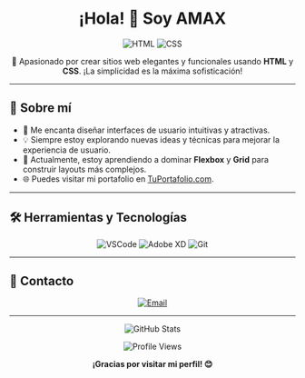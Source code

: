 <h1 align="center">¡Hola! 👋 Soy AMAX</h1>

<p align="center">
  <img src="https://img.shields.io/badge/HTML-E34F26?style=for-the-badge&logo=html5&logoColor=white" alt="HTML">
  <img src="https://img.shields.io/badge/CSS-1572B6?style=for-the-badge&logo=css3&logoColor=white" alt="CSS">
</p>

<p align="center">
  🌟 Apasionado por crear sitios web elegantes y funcionales usando <strong>HTML</strong> y <strong>CSS</strong>. ¡La simplicidad es la máxima sofisticación!
</p>

---

## 🚀 Sobre mí

- 🎨 Me encanta diseñar interfaces de usuario intuitivas y atractivas.
- 💡 Siempre estoy explorando nuevas ideas y técnicas para mejorar la experiencia de usuario.
- 🧠 Actualmente, estoy aprendiendo a dominar **Flexbox** y **Grid** para construir layouts más complejos.
- 🌐 Puedes visitar mi portafolio en [TuPortafolio.com](https://tuportafolio.com).

---

## 🛠️ Herramientas y Tecnologías

<p align="center">
  <img src="https://img.shields.io/badge/Visual_Studio_Code-0078D4?style=for-the-badge&logo=visual%20studio%20code&logoColor=white" alt="VSCode">
  <img src="https://img.shields.io/badge/Adobe_XD-FF61F6?style=for-the-badge&logo=adobe%20xd&logoColor=white" alt="Adobe XD">
  <img src="https://img.shields.io/badge/Git-F05032?style=for-the-badge&logo=git&logoColor=white" alt="Git">
</p>

---

## 💬 Contacto

<p align="center">
  <a href="mailto:amax070012@gmail.com">
    <img src="https://img.shields.io/badge/Email-D14836?style=for-the-badge&logo=gmail&logoColor=white" alt="Email">
  </a>
</p>

---

<p align="center">
  <img src="https://github-readme-stats.vercel.app/api?username=amax-oficial&show_icons=true&theme=radical" alt="GitHub Stats">
</p>

<p align="center">
  <img src="https://komarev.com/ghpvc/?username=amax-oficial&color=blue&style=flat-square" alt="Profile Views">
</p>

<p align="center">
  <strong>¡Gracias por visitar mi perfil! 😊</strong>
</p>
